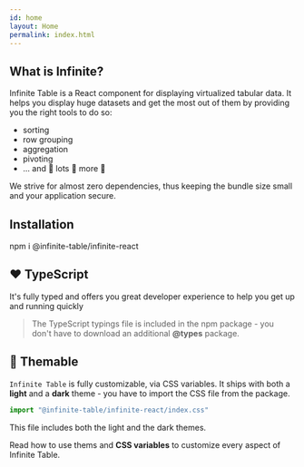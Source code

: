 ```yaml
---
id: home
layout: Home
permalink: index.html
---
```


<HomepageHero />

## What is Infinite?

Infinite Table is a React component for displaying virtualized tabular data. It helps you display huge datasets and get the most out of them by providing you the right tools to do so: 

* sorting
* row grouping
* aggregation
* pivoting
* ... and 🚀 lots 🎊 more 🎉


We strive for almost zero dependencies, thus keeping the bundle size small and your application secure.

## Installation

<TerminalBlock>
npm i @infinite-table/infinite-react
</TerminalBlock>

## ❤️ TypeScript

It's fully typed and offers you great developer experience to help you get up and running quickly

> The TypeScript typings file is included in the npm package - you don't have to download an additional **@types** package.

## 🎨 Themable

`Infinite Table` is fully customizable, via CSS variables. It ships with both a **light** and a **dark** theme - you have to import the CSS file from the package.

```ts
import "@infinite-table/infinite-react/index.css"
```

This file includes both the light and the dark themes.

<LearnMore path="/docs/latest/learn/theming#css-variables">

Read how to use thems and **CSS variables** to customize every aspect of Infinite Table.

</LearnMore>